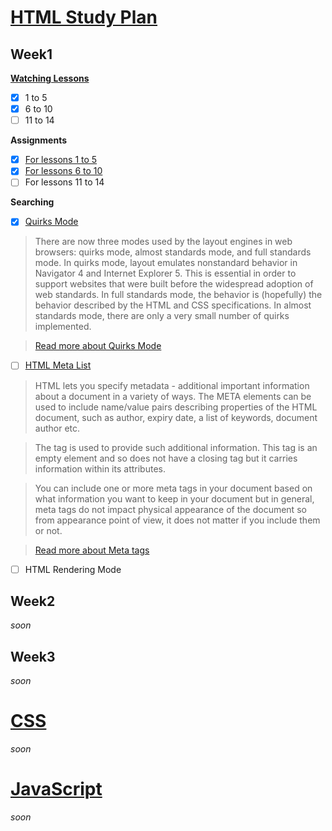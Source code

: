 # [HTML Study Plan](https://elzero.org/study/html-2021-study-plan/)

## Week1

**[Watching Lessons](https://www.youtube.com/playlist?list=PLDoPjvoNmBAw_t_XWUFbBX-c9MafPk9ji)**

- [x] 1 to 5
- [x] 6 to 10
- [ ] 11 to 14

**Assignments**

- [x] [For lessons 1 to 5](./html/Week1/Lessons1to5/assignments.md)
- [x] [For lessons 6 to 10](./html/Week1/Lessons6to10/assignments.md)
- [ ] For lessons 11 to 14

**Searching**

- [x] [Quirks Mode](https://www.youtube.com/watch?v=sBFemL2Mfj4&list=PLDoPjvoNmBAw_t_XWUFbBX-c9MafPk9ji&index=6&t=24s)
> There are now three modes used by the layout engines in web browsers: quirks mode, almost standards mode, and full standards mode. In quirks mode, layout emulates nonstandard behavior in Navigator 4 and Internet Explorer 5. This is essential in order to support websites that were built before the widespread adoption of web standards. In full standards mode, the behavior is (hopefully) the behavior described by the HTML and CSS specifications. In almost standards mode, there are only a very small number of quirks implemented.

> [Read more about Quirks Mode](https://developer.mozilla.org/en-US/docs/Web/HTML/Quirks_Mode_and_Standards_Mode)

- [ ] [HTML Meta List](https://www.youtube.com/watch?v=dVgTBEYCseU&list=PLDoPjvoNmBAw_t_XWUFbBX-c9MafPk9ji&index=4)
> HTML lets you specify metadata - additional important information about a document in a variety of ways. The META elements can be used to include name/value pairs describing properties of the HTML document, such as author, expiry date, a list of keywords, document author etc.

> The <meta> tag is used to provide such additional information. This tag is an empty element and so does not have a closing tag but it carries information within its attributes.

> You can include one or more meta tags in your document based on what information you want to keep in your document but in general, meta tags do not impact physical appearance of the document so from appearance point of view, it does not matter if you include them or not.

> [Read more about Meta tags](https://www.tutorialspoint.com/html/html_meta_tags.htm)

- [ ] HTML Rendering Mode

## Week2

*soon*

## Week3

*soon*

# [CSS](https://elzero.org/study/css-2021-study-plan/)

*soon*

# [JavaScript](https://elzero.org/study/javascript-bootcamp-2021-study-plan/)

*soon*